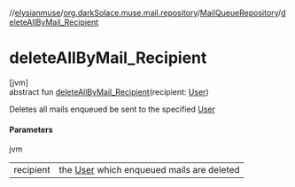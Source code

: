 //[elysianmuse](../../../index.md)/[org.darkSolace.muse.mail.repository](../index.md)/[MailQueueRepository](index.md)/[deleteAllByMail_Recipient](delete-all-by-mail_-recipient.md)

# deleteAllByMail_Recipient

[jvm]\
abstract fun [deleteAllByMail_Recipient](delete-all-by-mail_-recipient.md)(recipient: [User](../../org.darkSolace.muse.user.model/-user/index.md))

Deletes all mails enqueued be sent to the specified [User](../../org.darkSolace.muse.user.model/-user/index.md)

#### Parameters

jvm

| | |
|---|---|
| recipient | the [User](../../org.darkSolace.muse.user.model/-user/index.md) which enqueued mails are deleted |
